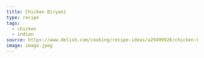 ```yaml
---
title: Chicken Biryani
type: recipe
tags:
  - chicken
  - indian
source: https://www.delish.com/cooking/recipe-ideas/a29499926/chicken-biryani/
image: image.jpeg
---
```

